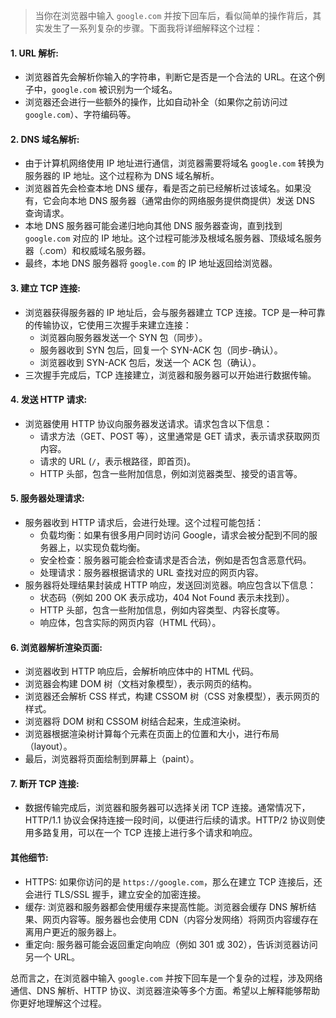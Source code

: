 > 当你在浏览器中输入 `google.com` 并按下回车后，看似简单的操作背后，其实发生了一系列复杂的步骤。下面我将详细解释这个过程：

#### 1. URL 解析:

- 浏览器首先会解析你输入的字符串，判断它是否是一个合法的 URL。在这个例子中，`google.com` 被识别为一个域名。
- 浏览器还会进行一些额外的操作，比如自动补全（如果你之前访问过 `google.com`）、字符编码等。

#### 2. DNS 域名解析:

- 由于计算机网络使用 IP 地址进行通信，浏览器需要将域名 `google.com` 转换为服务器的 IP 地址。这个过程称为 DNS 域名解析。
- 浏览器首先会检查本地 DNS 缓存，看是否之前已经解析过该域名。如果没有，它会向本地 DNS 服务器（通常由你的网络服务提供商提供）发送 DNS 查询请求。
- 本地 DNS 服务器可能会递归地向其他 DNS 服务器查询，直到找到 `google.com` 对应的 IP 地址。这个过程可能涉及根域名服务器、顶级域名服务器（.com）和权威域名服务器。
- 最终，本地 DNS 服务器将 `google.com` 的 IP 地址返回给浏览器。

#### 3. 建立 TCP 连接:

- 浏览器获得服务器的 IP 地址后，会与服务器建立 TCP 连接。TCP 是一种可靠的传输协议，它使用三次握手来建立连接：
  - 浏览器向服务器发送一个 SYN 包（同步）。
  - 服务器收到 SYN 包后，回复一个 SYN-ACK 包（同步-确认）。
  - 浏览器收到 SYN-ACK 包后，发送一个 ACK 包（确认）。
- 三次握手完成后，TCP 连接建立，浏览器和服务器可以开始进行数据传输。

#### 4. 发送 HTTP 请求:

- 浏览器使用 HTTP 协议向服务器发送请求。请求包含以下信息：
  - 请求方法（GET、POST 等），这里通常是 GET 请求，表示请求获取网页内容。
  - 请求的 URL (`/`，表示根路径，即首页)。
  - HTTP 头部，包含一些附加信息，例如浏览器类型、接受的语言等。

#### 5. 服务器处理请求:

- 服务器收到 HTTP 请求后，会进行处理。这个过程可能包括：
  - 负载均衡：如果有很多用户同时访问 Google，请求会被分配到不同的服务器上，以实现负载均衡。
  - 安全检查：服务器可能会检查请求是否合法，例如是否包含恶意代码。
  - 处理请求：服务器根据请求的 URL 查找对应的网页内容。
- 服务器将处理结果封装成 HTTP 响应，发送回浏览器。响应包含以下信息：
  - 状态码（例如 200 OK 表示成功，404 Not Found 表示未找到）。
  - HTTP 头部，包含一些附加信息，例如内容类型、内容长度等。
  - 响应体，包含实际的网页内容（HTML 代码）。

#### 6. 浏览器解析渲染页面:

- 浏览器收到 HTTP 响应后，会解析响应体中的 HTML 代码。
- 浏览器会构建 DOM 树（文档对象模型），表示网页的结构。
- 浏览器还会解析 CSS 样式，构建 CSSOM 树（CSS 对象模型），表示网页的样式。
- 浏览器将 DOM 树和 CSSOM 树结合起来，生成渲染树。
- 浏览器根据渲染树计算每个元素在页面上的位置和大小，进行布局（layout）。
- 最后，浏览器将页面绘制到屏幕上（paint）。

#### 7. 断开 TCP 连接:

- 数据传输完成后，浏览器和服务器可以选择关闭 TCP 连接。通常情况下，HTTP/1.1 协议会保持连接一段时间，以便进行后续的请求。HTTP/2 协议则使用多路复用，可以在一个 TCP 连接上进行多个请求和响应。

#### 其他细节:

- HTTPS: 如果你访问的是 `https://google.com`，那么在建立 TCP 连接后，还会进行 TLS/SSL 握手，建立安全的加密连接。
- 缓存: 浏览器和服务器都会使用缓存来提高性能。浏览器会缓存 DNS 解析结果、网页内容等。服务器也会使用 CDN（内容分发网络）将网页内容缓存在离用户更近的服务器上。
- 重定向: 服务器可能会返回重定向响应（例如 301 或 302），告诉浏览器访问另一个 URL。

总而言之，在浏览器中输入 `google.com` 并按下回车是一个复杂的过程，涉及网络通信、DNS 解析、HTTP 协议、浏览器渲染等多个方面。希望以上解释能够帮助你更好地理解这个过程。
